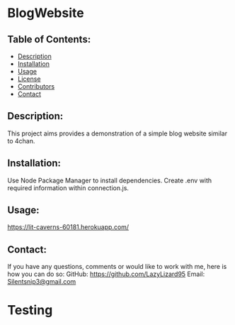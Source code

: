 # BlogWebsite

## Table of Contents:
* [Description](#description)
* [Installation](#installation)
* [Usage](#usage) 
* [License](#license)
* [Contributors](#contributors)
* [Contact](#contact)
## Description:
This project aims provides a demonstration of a simple blog website similar to 4chan. 
## Installation:
Use Node Package Manager to install dependencies.
Create .env with required information within connection.js.
## Usage:
https://lit-caverns-60181.herokuapp.com/

## Contact:
If you have any questions, comments or would like to work with me, here is how you can do so:
GitHub: https://github.com/LazyLizard95
Email: Silentsnip3@gmail.com

# Testing
